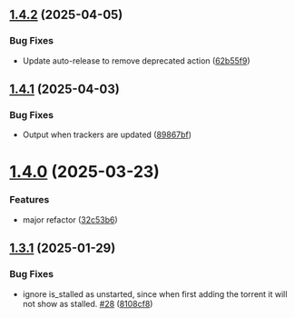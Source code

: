 ## [1.4.2](https://github.com/telnetdoogie/transmission-trackers/compare/v1.4.1...v1.4.2) (2025-04-05)


### Bug Fixes

* Update auto-release to remove deprecated action ([62b55f9](https://github.com/telnetdoogie/transmission-trackers/commit/62b55f9a765abb004b49accd77c13902e501b97f))



## [1.4.1](https://github.com/telnetdoogie/transmission-trackers/compare/v1.4.0...v1.4.1) (2025-04-03)


### Bug Fixes

* Output when trackers are updated ([89867bf](https://github.com/telnetdoogie/transmission-trackers/commit/89867bfebbf2fdb395cb0b34208a995e7eee6c04))



# [1.4.0](https://github.com/telnetdoogie/transmission-trackers/compare/v1.3.2...v1.4.0) (2025-03-23)


### Features

* major refactor ([32c53b6](https://github.com/telnetdoogie/transmission-trackers/commit/32c53b66b10e98ef3681ddd8ba4c37488a678d68))



## [1.3.1](https://github.com/telnetdoogie/transmission-trackers/compare/v1.3.0...v1.3.1) (2025-01-29)


### Bug Fixes

* ignore is_stalled as unstarted, since when first adding the torrent it will not show as stalled. [#28](https://github.com/telnetdoogie/transmission-trackers/issues/28) ([8108cf8](https://github.com/telnetdoogie/transmission-trackers/commit/8108cf8f3f6af20a72c9ca5b952b6379b5de5347))




